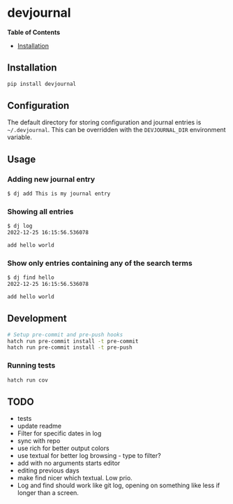 # devjournal

**Table of Contents**

- [Installation](#installation)

## Installation

```sh
pip install devjournal
```

## Configuration

The default directory for storing configuration and journal entries is `~/.devjournal`.
This can be overridden with the `DEVJOURNAL_DIR` environment variable.

## Usage

### Adding new journal entry

```sh
$ dj add This is my journal entry
```
### Showing all entries

```sh
$ dj log
2022-12-25 16:15:56.536078

add hello world
```

### Show only entries containing any of the search terms

```sh
$ dj find hello
2022-12-25 16:15:56.536078

add hello world
```


## Development

```sh
# Setup pre-commit and pre-push hooks
hatch run pre-commit install -t pre-commit
hatch run pre-commit install -t pre-push
```

### Running tests

```sh
hatch run cov
```

## TODO

- tests
- update readme
- Filter for specific dates in log
- sync with repo
- use rich for better output colors
- use textual for better log browsing - type to filter?
- add with no arguments starts editor
- editing previous days
- make find nicer which textual. Low prio.
- Log and find should work like git log, opening on something like less if longer than a screen.
